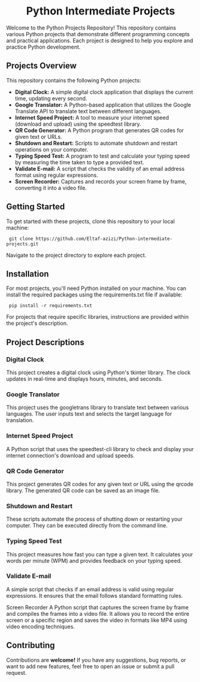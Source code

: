 <h1 align="center">Python Intermediate Projects</h1>

Welcome to the Python Projects Repository! This repository contains various Python projects that demonstrate different programming concepts and practical applications. Each project is designed to help you explore and practice Python development.

## Projects Overview
This repository contains the following Python projects:

 - **Digital Clock:** A simple digital clock application that displays the current time, updating every second.
 - **Google Translator:** A Python-based application that utilizes the Google Translate API to translate text between different languages.
 - **Internet Speed Project:** A tool to measure your internet speed (download and upload) using the speedtest library.
 - **QR Code Generator:** A Python program that generates QR codes for given text or URLs.
 - **Shutdown and Restart:** Scripts to automate shutdown and restart operations on your computer.
 - **Typing Speed Test:** A program to test and calculate your typing speed by measuring the time taken to type a provided text.
 - **Validate E-mail:** A script that checks the validity of an email address format using regular expressions.
 - **Screen Recorder:** Captures and records your screen frame by frame, converting it into a video file.
## Getting Started
To get started with these projects, clone this repository to your local machine:

     git clone https://github.com/Eltaf-azizi/Python-intermediate-projects.git
Navigate to the project directory to explore each project.

## Installation
For most projects, you'll need Python installed on your machine. You can install the required packages using the requirements.txt file if available:

     pip install -r requirements.txt
For projects that require specific libraries, instructions are provided within the project's description.

## Project Descriptions
### Digital Clock
This project creates a digital clock using Python's tkinter library. The clock updates in real-time and displays hours, minutes, and seconds.

### Google Translator
This project uses the googletrans library to translate text between various languages. The user inputs text and selects the target language for translation.

### Internet Speed Project
A Python script that uses the speedtest-cli library to check and display your internet connection's download and upload speeds.

### QR Code Generator
This project generates QR codes for any given text or URL using the qrcode library. The generated QR code can be saved as an image file.

### Shutdown and Restart
These scripts automate the process of shutting down or restarting your computer. They can be executed directly from the command line.

### Typing Speed Test
This project measures how fast you can type a given text. It calculates your words per minute (WPM) and provides feedback on your typing speed.

### Validate E-mail
A simple script that checks if an email address is valid using regular expressions. It ensures that the email follows standard formatting rules.


Screen Recorder
A Python script that captures the screen frame by frame and compiles the frames into a video file. It allows you to record the entire screen or a specific region and saves the video in formats like MP4 using video encoding techniques.

## Contributing
Contributions are **welcome!** If you have any suggestions, bug reports, or want to add new features, feel free to open an issue or submit a pull request.

